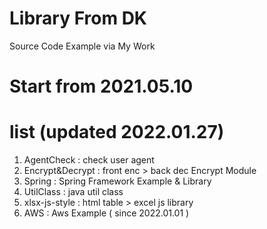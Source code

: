 # Library From DK

Source Code Example via My Work

# Start from 2021.05.10

# list (updated 2022.01.27)
1. AgentCheck : check user agent 
2. Encrypt&Decrypt : front enc > back dec Encrypt Module
3. Spring : Spring Framework Example & Library
4. UtilClass : java util class
5. xlsx-js-style : html table > excel js library 
6. AWS : Aws Example ( since 2022.01.01 )